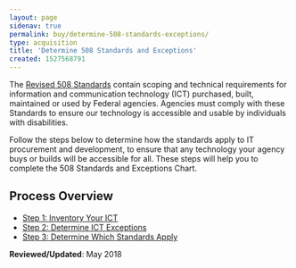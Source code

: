 ```yaml
---
layout: page
sidenav: true
permalink: buy/determine-508-standards-exceptions/
type: acquisition
title: 'Determine 508 Standards and Exceptions'
created: 1527568791
---
```


The [Revised 508 Standards][1] contain scoping and technical requirements for information and communication technology (ICT) purchased, built, maintained or used by Federal agencies. Agencies must comply with these Standards to ensure our technology is accessible and usable by individuals with disabilities.

Follow the steps below to determine how the standards apply to IT procurement and development, to ensure that any technology your agency buys or builds will be accessible for all. These steps will help you to complete the 508 Standards and Exceptions Chart.

## **Process Overview**

  * [Step 1: Inventory Your ICT][2]
  * [Step 2: Determine ICT Exceptions][3]
  * [Step 3: Determine Which Standards Apply][4]

  
  


**Reviewed/Updated**: May 2018

 [1]: https://www.access-board.gov/guidelines-and-standards/communications-and-it/about-the-ict-refresh/final-rule/text-of-the-standards-and-guidelines
 [2]: /buy/inventory-your-ict
 [3]: /buy/determine-ict-exceptions
 [4]: /buy/determine-ict-standards